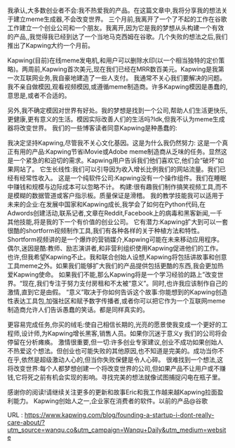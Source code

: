 我承认,大多数创业者不会:我不热爱我的产品。在这篇文章中,我将分享我的想法关于建立meme生成器,不会改变世界。 
 三个月前,我离开了一个了不起的工作在谷歌工作建立一个创业公司和一个朋友。我离开,因为它是我的梦想从头构建一个有效的产品,,我觉得我已经到达了一个当地马克西姆在谷歌。几个失败的想法之后,我们推出了Kapwing大约一个月前。 
  
 Kapwing(目前)在线meme发电机,和用户可以删除水印(以一个相当独特的定价策略)。两周前,Kapwing首次美元,现在我们已经在MRR数百美元。Kapwing是我第一次互联网业务,我自豪地建造了一些人支付。 
 我通常不关心我们要解决的问题。我不亲自做模因,观看视频模因,或遵循meme制造商。许多Kapwing模因是愚蠢的,意思是,或者不合适的。 
  
 另外,我不确定模因对世界有好处。我的梦想是找到一个公司,帮助人们生活更快乐,更健康,更有意义的生活。模因实际改善人们的生活吗?Idk,但我不认为meme生成器将改变世界。 
 我们的一些博客读者同意Kapwing是种愚蠢的: 
  
 我决定坚持Kapwing,尽管我不关心文化基因。这是为什么我仍然努力: 
 这是一个真正有用的产品:Kapwing节省iMovie或Adobe meme制造商从乏味的任务。显然这是一个紧急的和迫切的需求。Kapwing用户告诉我们他们喜欢它,他们会“破坏”如果网站了。 
 它生长线性:我们可以引导因为收入增长比例我们的网站流量。我们已经有经常性收入。 
 这是一个纯软件公司:Kapwing没有一个操作组件。我们在睡眠中赚钱和规模与边际成本可以忽略不计。 
 构建:很有趣我们制作搞笑视频工具,而不是模糊的数据管道或客户指示板。质量保证是滑稽。 
 我的教学技能我可以适用于未来的企业:在发展中国家和Kapwing成长,我学会了如何在Python代码,在Adwords创建活动,联系记者,文章在Reddit,Facebook上的病毒和黑客新闻,一千其他技能,将是我的下一个有价值的创业公司。 
 它有潜力:Kapwing扩大到可以一套很酷的shortform视频制作工具,我们有各种各样的关于种植方法和特性。Shortform视频讲的是一个爆炸的营销媒介,Kapwing可能在未来移动应用程序。 
 偶尔,迷因是酷:教师、励志演讲者,和非营利组织使用Kapwing促进他们的工作。 
 也许,但我希望Kapwing不止。我和联合创始人设想,Kapwing将包括讲故事和创意工具meme之外。如果我们能够扩大我们的产品提供包括更酷的东西,我会更加热爱Kapwing使命。 
 如果我们不能,那么Kapwing将是一个学习经验的路上”改变世界。“现在,我们专注于努力支付房租和不太被“意义”。同时,也许我应该制作自己的激情,直到它是由假。 
 “意义”取决于你如何告诉这个故事:你能想到的Kapwing创造性表达工具包,加强社区和赋予数字传播者,或者你可以把它作为一个互联网meme制造商允许人们告诉愚蠢的笑话。都是同样真实的。 
  
 更容易完成任务,你买的绒毛:使自己相信长期的,光亮的愿景使我变成一个更好的工程师,设计师,为Kapwing增长黑客,销售人员。如果你沉迷于意义y 
 我们的公司将会停留在分析瘫痪。 
 激情很重要,但一切:许多创业专家建议,创业不成功如果创始人不热爱这个想法。但创业也可能失败的其他原因,也不知道是完美的。成功当你不在乎,依然是超级激动人心的,但当你失败保健是令人心碎。 
 很难找到一个想法,这将改变世界:每个人都梦想创建一个将改变世界的公司,但如果产品不让用户或不赚钱,它将死之前有机会实现的影响。寻找完美的想法就像试图捕捉闪电在瓶子里。 
  
 感谢你的阅读!请继续关注更多的更新和故事Eric和我工作越来越Kapwing拉面盈利能力。 
 Kapwing创始人之一,企业家在消费者的软件。以前的产品@谷歌 
  
   
  URL : https://www.kapwing.com/blog/founding-a-startup-i-dont-really-care-about/?utm_source=wanqu.co&utm_campaign=Wanqu+Daily&utm_medium=website